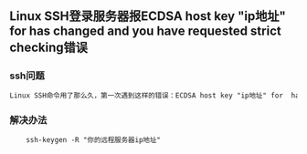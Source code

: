 ## Linux SSH登录服务器报ECDSA host key "ip地址" for has changed and you have requested strict checking错误

### ssh问题
```xml
Linux SSH命令用了那么久，第一次遇到这样的错误：ECDSA host key "ip地址" for  has changed and you have requested strict checking.记录下方便记忆。
```
### 解决办法
```xml
    ssh-keygen -R "你的远程服务器ip地址"
```